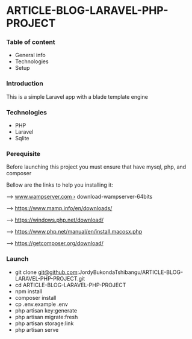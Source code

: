 # ARTICLE-BLOG-LARAVEL-PHP-PROJECT

### Table of content 

* General info
* Technologies
* Setup

### Introduction 

This is a simple Laravel app with a blade template engine

### Technologies

* PHP
* Laravel
* Sqlite

### Perequisite

Before launching this project you must ensure that have mysql, php, and composer

Bellow are the links to help you installing it:

 —> www.wampserver.com › download-wampserver-64bits

—>  https://www.mamp.info/en/downloads/

—> https://windows.php.net/download/

—>  https://www.php.net/manual/en/install.macosx.php

—> https://getcomposer.org/download/


### Launch

*  git clone git@github.com:JordyBukondaTshibangu/ARTICLE-BLOG-LARAVEL-PHP-PROJECT.git
* cd ARTICLE-BLOG-LARAVEL-PHP-PROJECT
* npm install 
* composer install
* cp .env.example .env
* php artisan key:generate
* php artisan migrate:fresh
* php artisan storage:link
* php artisan serve 
